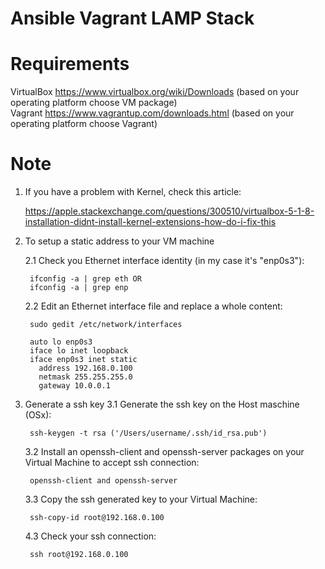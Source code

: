 # Ansible Vagrant LAMP Stack
# Requirements

VirtualBox https://www.virtualbox.org/wiki/Downloads (based on your operating platform choose VM package) <br>
Vagrant https://www.vagrantup.com/downloads.html (based on your operating platform choose Vagrant)





# Note
1. If you have a problem with Kernel, check this article:

    https://apple.stackexchange.com/questions/300510/virtualbox-5-1-8-installation-didnt-install-kernel-extensions-how-do-i-fix-this

2. To setup a static address to your VM machine
 
    2.1 Check you Ethernet interface identity (in my case it's "enp0s3"): 
      
      	ifconfig -a | grep eth OR
      	ifconfig -a | grep enp

  	2.2 Edit an Ethernet interface file and replace a whole content: 
      
      	sudo gedit /etc/network/interfaces

      	auto lo enp0s3
      	iface lo inet loopback
      	iface enp0s3 inet static
          address 192.168.0.100
          netmask 255.255.255.0
          gateway 10.0.0.1

3. Generate a ssh key
    3.1 Generate the ssh key on the Host maschine (OSx):
        
        ssh-keygen -t rsa ('/Users/username/.ssh/id_rsa.pub')
        
    3.2 Install an openssh-client and openssh-server packages on your Virtual Machine to accept ssh connection:
        
        openssh-client and openssh-server
    
    3.3 Copy the ssh generated key to your Virtual Machine: 
    
        ssh-copy-id root@192.168.0.100

    4.3 Check your ssh connection:
        
        ssh root@192.168.0.100
